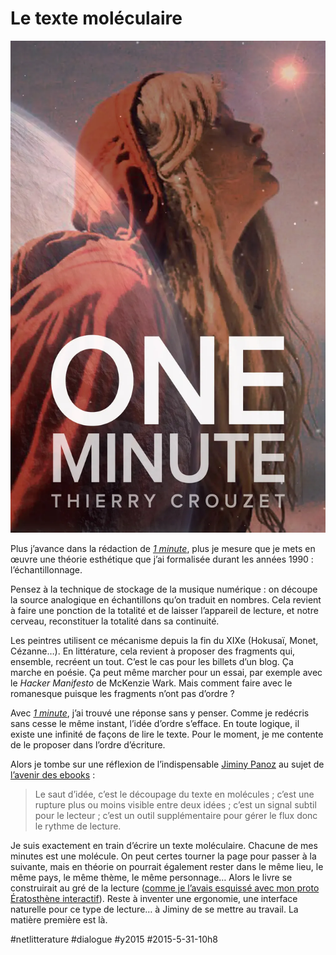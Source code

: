 # Le texte moléculaire

![](_i/1minute-3.webp)

Plus j’avance dans la rédaction de [*1 minute*](http://www.wattpad.com/story/29694130-1-minute), plus je mesure que je mets en œuvre une théorie esthétique que j’ai formalisée durant les années 1990 : l’échantillonnage.

Pensez à la technique de stockage de la musique numérique : on découpe la source analogique en échantillons qu’on traduit en nombres. Cela revient à faire une ponction de la totalité et de laisser l’appareil de lecture, et notre cerveau, reconstituer la totalité dans sa continuité.

Les peintres utilisent ce mécanisme depuis la fin du XIXe (Hokusaï, Monet, Cézanne…). En littérature, cela revient à proposer des fragments qui, ensemble, recréent un tout. C’est le cas pour les billets d’un blog. Ça marche en poésie. Ça peut même marcher pour un essai, par exemple avec le *Hacker Manifesto* de McKenzie Wark. Mais comment faire avec le romanesque puisque les fragments n’ont pas d’ordre ?

Avec [*1 minute*](http://www.wattpad.com/story/29694130-1-minute), j’ai trouvé une réponse sans y penser. Comme je redécris sans cesse le même instant, l’idée d’ordre s’efface. En toute logique, il existe une infinité de façons de lire le texte. Pour le moment, je me contente de le proposer dans l’ordre d’écriture.

Alors je tombe sur une réflexion de l’indispensable [Jiminy Panoz](http://jiminy.chapalpanoz.com) au sujet de [l’avenir des ebooks](http://jiminy.chapalpanoz.com/concepts-ebook-2/) : 

> Le saut d’idée, c’est le découpage du texte en molécules ; c’est une rupture plus ou moins visible entre deux idées ; c’est un signal subtil pour le lecteur ; c’est un outil supplémentaire pour gérer le flux donc le rythme de lecture.

Je suis exactement en train d’écrire un texte moléculaire. Chacune de mes minutes est une molécule. On peut certes tourner la page pour passer à la suivante, mais en théorie on pourrait également rester dans le même lieu, le même pays, le même thème, le même personnage… Alors le livre se construirait au gré de la lecture ([comme je l’avais esquissé avec mon proto Ératosthène interactif](http://ihl.tcrouzet.com/)). Reste à inventer une ergonomie, une interface naturelle pour ce type de lecture… à Jiminy de se mettre au travail. La matière première est là.

#netlitterature #dialogue #y2015 #2015-5-31-10h8
